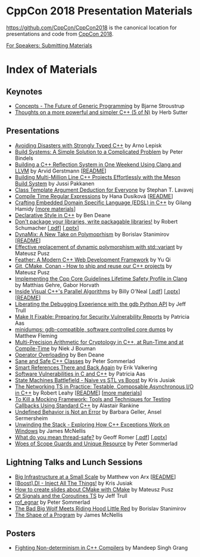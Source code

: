 CppCon 2018 Presentation Materials
==================================

https://github.com/CppCon/CppCon2018 is the canonical location for presentations
and code from [CppCon 2018](http://cppcon.org).

[For Speakers: Submitting Materials](Submitting.md)
# Index of Materials

## Keynotes

 - [Concepts - The Future of Generic Programming](Keynotes/concepts_the_future_of_generic_programming/concepts_the_future_of_generic_programming__bjarne_stroustrup__cppcon_2018.pdf) by Bjarne Stroustrup
 - [Thoughts on a more powerful and simpler C++ (5 of N)](Keynotes/thoughts_on_a_more_powerful_and_simpler_cpp/thoughts_on_a_more_powerful_and_simpler_cpp__herb_sutter__cppcon_2018.pdf) by Herb Sutter

## Presentations

 - [Avoiding Disasters with Strongly Typed C++](Presentations/avoiding_disasters_with_strongly_typed_cpp/avoiding_disasters_with_strongly_typed_cpp__arno_lepisk__cppcon_2018.pdf) by Arno Lepisk
 - [Build Systems: A Simple Solution to a Complicated Problem](Presentations/build_systems_a_simple_solution_to_a_complicated_problem/build_systems_a_simple_solution_to_a_complicated_problem__peter_bindels__cppcon_2018.pdf) by Peter Bindels
 - [Building a C++ Reflection System in One Weekend Using Clang and LLVM](Presentations/building_a_cpp_reflection_system_in_one_weekend_using_clang_and_llvm/building_a_cpp_reflection_system_in_one_weekend_using_clang_and_llvm__arvid_gerstmann__cppcon_2018.pdf) by Arvid Gerstmann \[[README](Presentations/building_a_cpp_reflection_system_in_one_weekend_using_clang_and_llvm/README.md)\]
 - [Building Multi-Million Line C++ Projects Effortlessly with the Meson Build System](Presentations/building_multimillion_line_cpp_projects_effortlessly_with_the_meson_build_system/building_multimillion_line_cpp_projects_effortlessly_with_the_meson_build_system__jussi_pakkanen__cppcon_2018.pdf) by Jussi Pakkanen
 - [Class Template Argument Deduction for Everyone](Presentations/class_template_argument_deduction_for_everyone/class_template_argument_deduction_for_everyone__stephan_t_lavavej__cppcon_2018.pdf) by Stephan T. Lavavej
 - [Compile Time Regular Expressions](Presentations/compile_time_regular_expressions/compile_time_regular_expressions__hana_dusikova__cppcon_2018.pdf) by Hana Dusíková \[[README](Presentations/compile_time_regular_expressions/README.md)\]
 - [Crafting Embedded Domain Specific Language (EDSL) in C++](Presentations/crafting_embedded_domain_specific_language_in_cpp/crafting_embedded_domain_specific_language_in_cpp__gilang_hamidy__cppcon_2018.pdf) by Gilang Hamidy \[[more materials](Presentations/crafting_embedded_domain_specific_language_in_cpp)\]
 - [Declarative Style in C++](Presentations/declarative_style_in_cpp/declarative_style_in_cpp__ben_deane__cppcon_2018.pdf) by Ben Deane
 - [Don't package your libraries, write packagable libraries!](Presentations/dont_package_your_libraries_write_packagable_libraries/dont_package_your_libraries_write_packagable_libraries__robert_schumacher__cppcon_2018.pdf) by Robert Schumacher \[[.pdf](Presentations/dont_package_your_libraries_write_packagable_libraries/dont_package_your_libraries_write_packagable_libraries__robert_schumacher__cppcon_2018.pdf)\] \[[.pptx](Presentations/dont_package_your_libraries_write_packagable_libraries/dont_package_your_libraries_write_packagable_libraries__robert_schumacher__cppcon_2018.pptx)\]
 - [DynaMix: A New Take on Polymoprhism](Presentations/dynamix_a_new_take_on_polymoprhism/dynamix_a_new_take_on_polymoprhism__borislav_stanimirov__cppcon_2018.pdf) by Borislav Stanimirov \[[README](Presentations/dynamix_a_new_take_on_polymoprhism/README.md)\]
 - [Effective replacement of dynamic polymorphism with std::variant](Presentations/effective_replacement_of_dynamic_polymorphism_with_stdvariant/effective_replacement_of_dynamic_polymorphism_with_stdvariant__mateusz_pusz__cppcon_2018.pdf) by Mateusz Pusz
 - [Feather: A Modern C++ Web Development Framework](Presentations/feather_a_modern_cpp_web_development_framework/feather_a_modern_cpp_web_development_framework__yu_qi__cppcon_2018.pdf) by Yu Qi
 - [Git, CMake, Conan - How to ship and reuse our C++ projects](Presentations/git_cmake_conan_how_to_ship_and_reuse_our_cpp_projects/git_cmake_conan_how_to_ship_and_reuse_our_cpp_projects__mateusz_pusz__cppcon_2018.pdf) by Mateusz Pusz
 - [Implementing the Cpp Core Guidelines Lifetime Safety Profile in Clang](Presentations/implementing_the_cpp_core_guidelines_lifetime_safety_profile_in_clang/implementing_the_cpp_core_guidelines_lifetime_safety_profile_in_clang__matthias_gehre_gabor_horvath__cppcon_2018.pdf) by Matthias Gehre, Gabor Horvath
 - [Inside Visual C++'s Parallel Algorithms](Presentations/inside_visual_cpps_parallel_algorithms/inside_visual_cpps_parallel_algorithms__billy_oneal__cppcon_2018.pdf) by Billy O'Neal \[[.pdf](Presentations/inside_visual_cpps_parallel_algorithms/inside_visual_cpps_parallel_algorithms__billy_oneal__cppcon_2018.pdf)\] \[[.pptx](Presentations/inside_visual_cpps_parallel_algorithms/inside_visual_cpps_parallel_algorithms__billy_oneal__cppcon_2018.pptx)\] \[[README](Presentations/inside_visual_cpps_parallel_algorithms/README.md)\]
 - [Liberating the Debugging Experience with the gdb Python API](Presentations/liberating_the_debugging_experience_with_the_gdb_python_api/liberating_the_debugging_experience_with_the_gdb_python_api__jeff_trull__cppcon_2018.pdf) by Jeff Trull
 - [Make It Fixable: Preparing for Security Vulnerability Reports](Presentations/make_it_fixable/make_it_fixable__patricia_aas__cppcon_2018.pdf) by Patricia Aas
 - [minidumps: gdb-compatible, software controlled core dumps](Presentations/minidumps_gdbcompatible_software_controlled_core_dumps/minidumps_gdbcompatible_software_controlled_core_dumps__matthew_fleming__cppcon_2018.pdf) by Matthew Fleming
 - [Multi-Precision Arithmetic for Cryptology in C++, at Run-Time and at Compile-Time](Presentations/multiprecision_arithmetic_for_cryptology_in_cpp/multiprecision_arithmetic_for_cryptology_in_cpp__niek_j_bouman__cppcon_2018.pdf) by Niek J Bouman
 - [Operator Overloading](Presentations/operator_overloading/operator_overloading__ben_deane__cppcon_2018.pdf) by Ben Deane
 - [Sane and Safe C++ Classes](Presentations/sane_and_safe_cpp_classes/sane_and_safe_cpp_classes__peter_sommerlad__cppcon_2018.pdf) by Peter Sommerlad
 - [Smart References There and Back Again](Presentations/smart_references_there_and_back_again/smart_references_there_and_back_again__erik_valkering__cppcon_2018.pdf) by Erik Valkering
 - [Software Vulnerabilities in C and C++](Presentations/software_vulnerabilities_in_c_and_cpp/software_vulnerabilities_in_c_and_cpp__patricia_aas__cppcon_2018.pdf) by Patricia Aas
 - [State Machines Battlefield - Naive vs STL vs Boost](Presentations/state_machines_battlefield_naive_vs_stl_vs_boost/state_machines_battlefield_naive_vs_stl_vs_boost__kris_jusiak__cppcon_2018.pdf) by Kris Jusiak
 - [The Networking TS in Practice: Testable, Composable Asynchronous I/O in C++](Presentations/the_networking_ts_in_practice/the_networking_ts_in_practice__robert_leahy__cppcon_2018.pptx) by Robert Leahy \[[README](Presentations/the_networking_ts_in_practice/README.md)\] \[[more materials](Presentations/the_networking_ts_in_practice)\]
 - [To Kill a Mocking Framework: Tools and Techniques for Testing Callbacks Using Standard C++](Presentations/to_kill_a_mocking_framework/to_kill_a_mocking_framework__alastair_rankine__cppcon_2018.pdf) by Alastair Rankine
 - [Undefined Behavior is Not an Error](Presentations/undefined_behavior_is_not_an_error/undefined_behavior_is_not_an_error__barbara_geller_ansel_sermersheim__cppcon_2018.pdf) by Barbara Geller, Ansel Sermersheim
 - [Unwinding the Stack - Exploring How C++ Exceptions Work on Windows](Presentations/unwinding_the_stack_exploring_how_cpp_exceptions_work_on_windows/unwinding_the_stack_exploring_how_cpp_exceptions_work_on_windows__james_mcnellis__cppcon_2018.pdf) by James McNellis
 - [What do you mean thread-safe?](Presentations/what_do_you_mean_threadsafe/what_do_you_mean_threadsafe__geoff_romer__cppcon_2018.pdf) by Geoff Romer \[[.pdf](Presentations/what_do_you_mean_threadsafe/what_do_you_mean_threadsafe__geoff_romer__cppcon_2018.pdf)\] \[[.pptx](Presentations/what_do_you_mean_threadsafe/what_do_you_mean_threadsafe__geoff_romer__cppcon_2018.pptx)\]
 - [Woes of Scope Guards and Unique Resource](Presentations/woes_of_scope_guards_and_unique_resource/woes_of_scope_guards_and_unique_resource__peter_sommerlad__cppcon_2018.pdf) by Peter Sommerlad

## Lightning Talks and Lunch Sessions

 - [Big Infrastructure at a Small Scale](Lightning%20Talks%20and%20Lunch%20Sessions/big_infrastructure_at_a_small_scale/big_infrastructure_at_a_small_scale__matthew_von_arx__cppcon_2018.pdf) by Matthew von Arx \[[README](Lightning%20Talks%20and%20Lunch%20Sessions/big_infrastructure_at_a_small_scale/README.md)\]
 - [[Boost].DI - Inject All The Things!](Lightning%20Talks%20and%20Lunch%20Sessions/boost_di_inject_all_the_things/boost_di_inject_all_the_things__kris_jusiak__cppcon_2018.pdf) by Kris Jusiak
 - [How to create slides about CMake with CMake](Lightning%20Talks%20and%20Lunch%20Sessions/how_to_create_slides_about_cmake_with_cmake/how_to_create_slides_about_cmake_with_cmake__mateusz_pusz__cppcon_2018.pdf) by Mateusz Pusz
 - [Qt Signals and the Coroutines TS](Lightning%20Talks%20and%20Lunch%20Sessions/qt_signals_and_the_coroutines_ts/qt_signals_and_the_coroutines_ts__jeff_trull__cppcon_2018.pdf) by Jeff Trull
 - [rof_egnar](Lightning%20Talks%20and%20Lunch%20Sessions/rof_egnar/rof_egnar__peter_sommerlad__cppcon_2018.pdf) by Peter Sommerlad
 - [The Bad Big Wolf Meets Riding Hood Little Red](Lightning%20Talks%20and%20Lunch%20Sessions/the_bad_big_wolf_meets_riding_hood_little_red/the_bad_big_wolf_meets_riding_hood_little_red__borislav_stanimirov__cppcon_2018.pdf) by Borislav Stanimirov
 - [The Shape of a Program](Lightning%20Talks%20and%20Lunch%20Sessions/the_shape_of_a_program/the_shape_of_a_program__james_mcnellis__cppcon_2018.pdf) by James McNellis

## Posters

 - [Fighting Non-determinism in C++ Compilers](Posters/fighting_nondeterminism_in_cpp_compilers/fighting_nondeterminism_in_cpp_compilers__mandeep_singh_grang__cppcon_2018.pdf) by Mandeep Singh Grang
